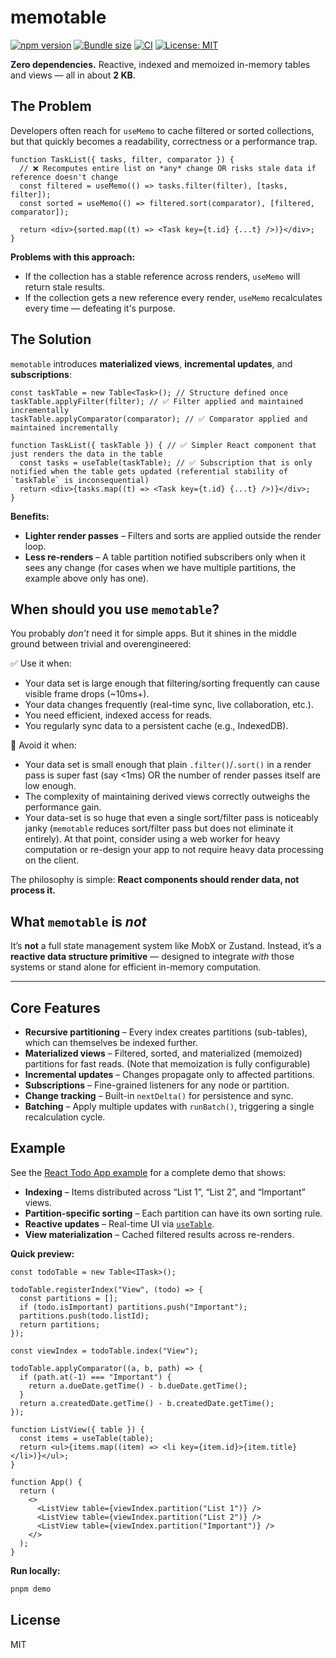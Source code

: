 # memotable

[![npm version](https://img.shields.io/npm/v/memotable.svg?color=007acc)](https://www.npmjs.com/package/memotable)
[![Bundle size](https://img.shields.io/bundlephobia/minzip/memotable?label=size&color=success)](https://bundlephobia.com/package/memotable)
[![CI](https://github.com/shudv/memotable/actions/workflows/ci.yml/badge.svg)](https://github.com/shudv/memotable/actions)
[![License: MIT](https://img.shields.io/badge/license-MIT-blue.svg)](LICENSE)

**Zero dependencies.** Reactive, indexed and memoized in-memory tables and views — all in about **2 KB**.

## The Problem

Developers often reach for `useMemo` to cache filtered or sorted collections, but that quickly becomes a readability, correctness or a performance trap.

```tsx
function TaskList({ tasks, filter, comparator }) {
  // ❌ Recomputes entire list on *any* change OR risks stale data if reference doesn't change
  const filtered = useMemo(() => tasks.filter(filter), [tasks, filter]);
  const sorted = useMemo(() => filtered.sort(comparator), [filtered, comparator]);

  return <div>{sorted.map((t) => <Task key={t.id} {...t} />)}</div>;
}
```

**Problems with this approach:**
- If the collection has a stable reference across renders, `useMemo` will return stale results.
- If the collection gets a new reference every render, `useMemo` recalculates every time — defeating it's purpose.

## The Solution

`memotable` introduces **materialized views**, **incremental updates**, and **subscriptions**:

```tsx
const taskTable = new Table<Task>(); // Structure defined once
taskTable.applyFilter(filter); // ✅ Filter applied and maintained incrementally
taskTable.applyComparator(comparator); // ✅ Comparator applied and maintained incrementally

function TaskList({ taskTable }) { // ✅ Simpler React component that just renders the data in the table
  const tasks = useTable(taskTable); // ✅ Subscription that is only notified when the table gets updated (referential stability of `taskTable` is inconsequential)
  return <div>{tasks.map((t) => <Task key={t.id} {...t} />)}</div>;
}
```

**Benefits:**
- **Lighter render passes** – Filters and sorts are applied outside the render loop.
- **Less re-renders** – A table partition notified subscribers only when it sees any change (for cases when we have multiple partitions, the example above only has one).

## When should you use `memotable`?

You probably *don’t* need it for simple apps. But it shines in the middle ground between trivial and overengineered:

✅ Use it when:
- Your data set is large enough that filtering/sorting frequently can cause visible frame drops (~10ms+).
- Your data changes frequently (real-time sync, live collaboration, etc.).
- You need efficient, indexed access for reads.
- You regularly sync data to a persistent cache (e.g., IndexedDB).

🚫 Avoid it when:
- Your data set is small enough that plain `.filter()`/`.sort()` in a render pass is super fast (say <1ms) OR the number of render passes itself are low enough.
- The complexity of maintaining derived views correctly outweighs the performance gain.
- Your data-set is so huge that even a single sort/filter pass is noticeably janky (`memotable` reduces sort/filter pass but does not eliminate it entirely). At that point, consider using a web worker for heavy computation or re-design your app to not require heavy data processing on the client.

The philosophy is simple: **React components should render data, not process it.**

## What `memotable` is *not*

It’s **not** a full state management system like MobX or Zustand. Instead, it’s a **reactive data structure primitive** — designed to integrate *with* those systems or stand alone for efficient in-memory computation.

---

## Core Features

- **Recursive partitioning** – Every index creates partitions (sub-tables), which can themselves be indexed further.  
- **Materialized views** – Filtered, sorted, and materialized (memoized) partitions for fast reads. (Note that memoization is fully configurable)  
- **Incremental updates** – Changes propagate only to affected partitions.  
- **Subscriptions** – Fine-grained listeners for any node or partition.  
- **Change tracking** – Built-in `nextDelta()` for persistence and sync.  
- **Batching** – Apply multiple updates with `runBatch()`, triggering a single recalculation cycle.

## Example

See the [React Todo App example](./examples/react/TodoApp.tsx) for a complete demo that shows:

- **Indexing** – Items distributed across “List 1”, “List 2”, and “Important” views.  
- **Partition-specific sorting** – Each partition can have its own sorting rule.  
- **Reactive updates** – Real-time UI via [`useTable`](./examples/react/useTable.ts).  
- **View materialization** – Cached filtered results across re-renders.

**Quick preview:**

```tsx
const todoTable = new Table<ITask>();

todoTable.registerIndex("View", (todo) => {
  const partitions = [];
  if (todo.isImportant) partitions.push("Important");
  partitions.push(todo.listId);
  return partitions;
});

const viewIndex = todoTable.index("View");

todoTable.applyComparator((a, b, path) => {
  if (path.at(-1) === "Important") {
    return a.dueDate.getTime() - b.dueDate.getTime();
  }
  return a.createdDate.getTime() - b.createdDate.getTime();
});

function ListView({ table }) {
  const items = useTable(table);
  return <ul>{items.map((item) => <li key={item.id}>{item.title}</li>)}</ul>;
}

function App() {
  return (
    <>
      <ListView table={viewIndex.partition("List 1")} />
      <ListView table={viewIndex.partition("List 2")} />
      <ListView table={viewIndex.partition("Important")} />
    </>
  );
}
```

**Run locally:**

```bash
pnpm demo
```

## License

MIT
